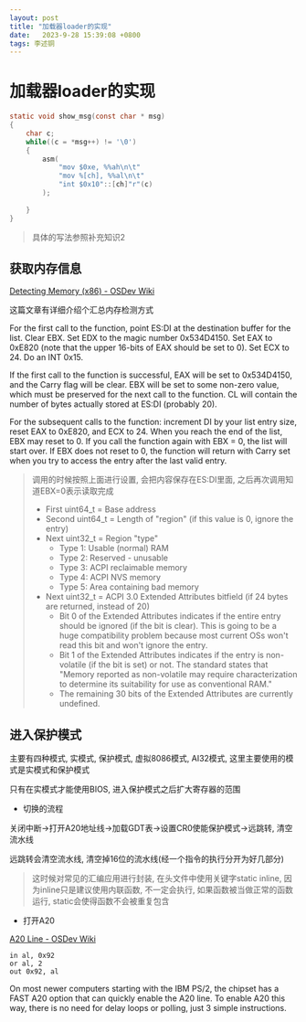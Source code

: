 ```yaml
---
layout: post
title: "加载器loader的实现" 
date:   2023-9-28 15:39:08 +0800
tags: 李述铜
---
```


# 加载器loader的实现

```c
static void show_msg(const char * msg)
{
    char c;
    while((c = *msg++) != '\0')
    {
        asm(
    	    "mov $0xe, %%ah\n\t"
    	    "mov %[ch], %%al\n\t"
    	    "int $0x10"::[ch]"r"(c)
        );
	   
    }
}
```

> 具体的写法参照补充知识2

## 获取内存信息

[Detecting Memory (x86) - OSDev Wiki](https://wiki.osdev.org/Detecting_Memory_(x86))

这篇文章有详细介绍个汇总内存检测方式

For the first call to the function, point ES:DI at the destination buffer for the list. Clear EBX. Set EDX to the magic number 0x534D4150. Set EAX to 0xE820 (note that the upper 16-bits of EAX should be set to 0). Set ECX to 24. Do an INT 0x15.

If the first call to the function is successful, EAX will be set to 0x534D4150, and the Carry flag will be clear. EBX will be set to some non-zero value, which must be preserved for the next call to the function. CL will contain the number of bytes actually stored at ES:DI (probably 20).

For the subsequent calls to the function: increment DI by your list entry size, reset EAX to 0xE820, and ECX to 24. When you reach the end of the list, EBX may reset to 0. If you call the function again with EBX = 0, the list will start over. If EBX does not reset to 0, the function will return with Carry set when you try to access the entry after the last valid entry.

> 调用的时候按照上面进行设置, 会把内容保存在ES:DI里面, 之后再次调用知道EBX=0表示读取完成
>
> - First uint64_t = Base address
> - Second uint64_t = Length of "region" (if this value is 0, ignore the entry)
> - Next uint32_t = Region "type"
>     - Type 1: Usable (normal) RAM
>     - Type 2: Reserved - unusable
>     - Type 3: ACPI reclaimable memory
>     - Type 4: ACPI NVS memory
>     - Type 5: Area containing bad memory
> - Next uint32_t = ACPI 3.0 Extended Attributes bitfield (if 24 bytes are returned, instead of 20)
>     - Bit 0 of the Extended Attributes indicates if the entire entry should be ignored (if the bit is clear). This is going to be a huge compatibility problem because most current OSs won't read this bit and won't ignore the entry.
>     - Bit 1 of the Extended Attributes indicates if the entry is non-volatile (if the bit is set) or not. The standard states that "Memory reported as non-volatile may require characterization to determine its suitability for use as conventional RAM."
>     - The remaining 30 bits of the Extended Attributes are currently undefined.

## 进入保护模式

主要有四种模式, 实模式, 保护模式, 虚拟8086模式, AI32模式, 这里主要使用的模式是实模式和保护模式

只有在实模式才能使用BIOS, 进入保护模式之后扩大寄存器的范围

+ 切换的流程

关闭中断->打开A20地址线->加载GDT表->设置CR0使能保护模式->远跳转, 清空流水线

远跳转会清空流水线, 清空掉16位的流水线(经一个指令的执行分开为好几部分)

> 这时候对常见的汇编应用进行封装, 在头文件中使用关键字static inline, 因为inline只是建议使用内联函数, 不一定会执行, 如果函数被当做正常的函数运行, static会使得函数不会被重复包含

+ 打开A20

[A20 Line - OSDev Wiki](https://wiki.osdev.org/A20#Fast_A20_Gate)

```assembly
in al, 0x92
or al, 2
out 0x92, al
```

On most newer computers starting with the IBM PS/2, the chipset has a FAST A20 option that can quickly enable the A20 line. To enable A20 this way, there is no need for delay loops or polling, just 3 simple instructions.





